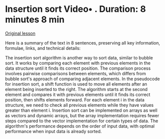 # Insertion sort Video• . Duration: 8 minutes 8 min

[Original lesson](https://www.coursera.org/learn/uol-algorithms-and-data-structures-1/lecture/qyL1L/insertion-sort)

Here is a summary of the text in 8 sentences, preserving all key information, formulae, links, and technical details:

The insertion sort algorithm is another way to sort data, similar to bubble sort. It works by comparing each element with previous elements in the data structure until it finds its correct position. The comparison process involves pairwise comparisons between elements, which differs from bubble sort's approach of comparing adjacent elements. In the pseudocode for insertion sort, a shift function is used to move all elements after an element being inserted to the right. The algorithm starts at the second element and compares it with previous elements until it finds its correct position, then shifts elements forward. For each element i in the data structure, we need to check all previous elements while they have values greater than element i. Insertion sort can be implemented on arrays as well as vectors and dynamic arrays, but the array implementation requires fewer steps compared to the vector implementation for certain types of data. The algorithm's performance depends on the order of input data, with optimal performance when input data is already sorted.


